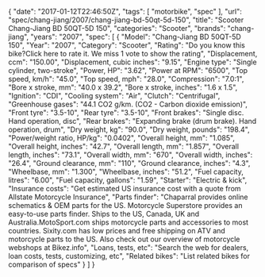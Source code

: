 {
    "date": "2017-01-12T22:46:50Z",
    "tags": [
        "motorbike",
        "spec"
    ],
    "url": "spec\/chang-jiang\/2007\/chang-jiang-bd-50qt-5d-150",
    "title": "Scooter Chang-Jiang BD 50QT-5D 150",
    "categories": "Scooter",
    "brands": "chang-jiang",
    "years": "2007",
    "spec": [
        {
            "Model": "Chang-Jiang BD 50QT-5D 150",
            "Year": "2007",
            "Category": "Scooter",
            "Rating": "Do you know this bike?Click here to rate it. We miss 1 vote to show the rating",
            "Displacement, ccm": "150.00",
            "Displacement, cubic inches": "9.15",
            "Engine type": "Single cylinder, two-stroke",
            "Power, HP": "3.62",
            "Power at RPM": "6500",
            "Top speed, km\/h": "45.0",
            "Top speed, mph": "28.0",
            "Compression": "7.0:1",
            "Bore x stroke, mm": "40.0 x 39.2",
            "Bore x stroke, inches": "1.6 x 1.5",
            "Ignition": "CDI",
            "Cooling system": "Air",
            "Clutch": "Centrifugal",
            "Greenhouse gases": "44.1 CO2 g\/km. (CO2 - Carbon dioxide emission)",
            "Front tyre": "3.5-10",
            "Rear tyre": "3.5-10",
            "Front brakes": "Single disc. Hand operation, disc",
            "Rear brakes": "Expanding brake (drum brake). Hand operation, drum",
            "Dry weight, kg": "90.0",
            "Dry weight, pounds": "198.4",
            "Power\/weight ratio, HP\/kg": "0.0402",
            "Overall height, mm": "1.085",
            "Overall height, inches": "42.7",
            "Overall length, mm": "1.857",
            "Overall length, inches": "73.1",
            "Overall width, mm": "670",
            "Overall width, inches": "26.4",
            "Ground clearance, mm": "110",
            "Ground clearance, inches": "4.3",
            "Wheelbase, mm": "1.300",
            "Wheelbase, inches": "51.2",
            "Fuel capacity, litres": "6.00",
            "Fuel capacity, gallons": "1.59",
            "Starter": "Electric & kick",
            "Insurance costs": "Get estimated US insurance cost with a quote from Allstate Motorcycle Insurance",
            "Parts finder": "Chaparral provides online schematics & OEM parts for the US.   Motorcycle Superstore provides an easy-to-use parts finder. Ships to the US, Canada, UK and Australia.MotoSport.com ships motorcycle parts and accessories to most countries.    Sixity.com has low prices and free shipping on ATV and motorcycle parts to the US. Also check out our overview of motorcycle webshops at Bikez.info",
            "Loans, tests, etc": "Search the web for dealers, loan costs, tests, customizing, etc",
            "Related bikes": "List related bikes for comparison of specs"
        }
    ]
}